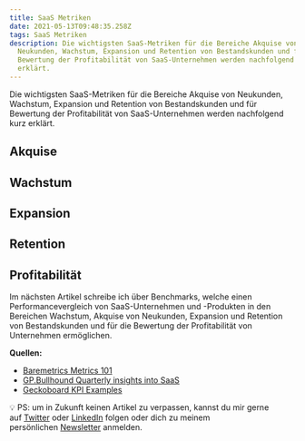 ```yaml
---
title: SaaS Metriken
date: 2021-05-13T09:48:35.258Z
tags: SaaS Metriken
description: Die wichtigsten SaaS-Metriken für die Bereiche Akquise von
  Neukunden, Wachstum, Expansion und Retention von Bestandskunden und für
  Bewertung der Profitabilität von SaaS-Unternehmen werden nachfolgend kurz
  erklärt.
---
```

Die wichtigsten SaaS-Metriken für die Bereiche Akquise von Neukunden, Wachstum, Expansion und Retention von Bestandskunden und für Bewertung der Profitabilität von SaaS-Unternehmen werden nachfolgend kurz erklärt.

## Akquise

## Wachstum

## Expansion

## Retention

## Profitabilität

Im nächsten Artikel schreibe ich über Benchmarks, welche einen Performancevergleich von SaaS-Unternehmen und -Produkten in den Bereichen Wachstum, Akquise von Neukunden, Expansion und Retention von Bestandskunden und für die Bewertung der Profitabilität von Unternehmen ermöglichen.

**Quellen:**

* [Baremetrics Metrics 101](https://baremetrics.com/category/metrics-101)
* [GP.Bullhound Quarterly insights into SaaS](https://www.gpbullhound.com/insights/global-software-market-perspectives-q3-2019/)
* [Geckoboard KPI Examples](https://www.geckoboard.com/best-practice/kpi-examples/)

💡 PS: um in Zukunft keinen Artikel zu verpassen, kannst du mir gerne auf [Twitter](https://twitter.com/mariostnr) oder [LinkedIn](https://www.linkedin.com/in/mario-steiner) folgen oder dich zu meinem persönlichen [Newsletter](http://eepurl.com/heuGRP) anmelden.